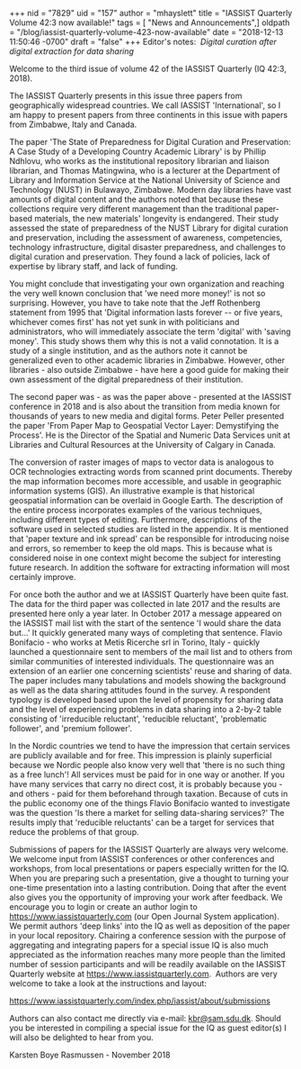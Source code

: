+++
nid = "7829"
uid = "157"
author = "mhayslett"
title = "IASSIST Quarterly Volume 42:3 now available!"
tags = [ "News and Announcements",]
oldpath = "/blog/iassist-quarterly-volume-423-now-available"
date = "2018-12-13 11:50:46 -0700"
draft = "false"
+++
Editor\'s notes:  *Digital curation after digital extraction for data
sharing*

Welcome to the third issue of volume 42 of the IASSIST Quarterly (IQ
42:3, 2018).

The IASSIST Quarterly presents in this issue three papers from
geographically widespread countries. We call IASSIST 'International', so
I am happy to present papers from three continents in this issue with
papers from Zimbabwe, Italy and Canada.

The paper \'The State of Preparedness for Digital Curation and
Preservation: A Case Study of a Developing Country Academic Library\' is
by Phillip Ndhlovu, who works as the institutional repository librarian
and liaison librarian, and Thomas Matingwina, who is a lecturer at the
Department of Library and Information Service at the National University
of Science and Technology (NUST) in Bulawayo, Zimbabwe. Modern day
libraries have vast amounts of digital content and the authors noted
that because these collections require very different management than
the traditional paper-based materials, the new materials' longevity is
endangered. Their study assessed the state of preparedness of the NUST
Library for digital curation and preservation, including the assessment
of awareness, competencies, technology infrastructure, digital disaster
preparedness, and challenges to digital curation and preservation. They
found a lack of policies, lack of expertise by library staff, and lack
of funding.

You might conclude that investigating your own organization and reaching
the very well known conclusion that \'we need more money!\' is not so
surprising. However, you have to take note that the Jeff Rothenberg
statement from 1995 that \'Digital information lasts forever -- or five
years, whichever comes first\' has not yet sunk in with politicians and
administrators, who will immediately associate the term \'digital\' with
\'saving money\'. This study shows them why this is not a valid
connotation. It is a study of a single institution, and as the authors
note it cannot be generalized even to other academic libraries in
Zimbabwe. However, other libraries - also outside Zimbabwe - have here a
good guide for making their own assessment of the digital preparedness
of their institution. 

The second paper was - as was the paper above - presented at the IASSIST
conference in 2018 and is also about the transition from media known for
thousands of years to new media and digital forms. Peter Peller
presented the paper \'From Paper Map to Geospatial Vector Layer:
Demystifying the Process\'. He is the Director of the Spatial and
Numeric Data Services unit at Libraries and Cultural Resources at the
University of Calgary in Canada. 

The conversion of raster images of maps to vector data is analogous to
OCR technologies extracting words from scanned print documents. Thereby
the map information becomes more accessible, and usable in geographic
information systems (GIS). An illustrative example is that historical
geospatial information can be overlaid in Google Earth. The description
of the entire process incorporates examples of the various techniques,
including different types of editing. Furthermore, descriptions of the
software used in selected studies are listed in the appendix. It is
mentioned that \'paper texture and ink spread\' can be responsible for
introducing noise and errors, so remember to keep the old maps. This is
because what is considered noise in one context might become the subject
for interesting future research. In addition the software for extracting
information will most certainly improve.

For once both the author and we at IASSIST Quarterly have been quite
fast. The data for the third paper was collected in late 2017 and the
results are presented here only a year later. In October 2017 a message
appeared on the IASSIST mail list with the start of the sentence \'I
would share the data but\...\' It quickly generated many ways of
completing that sentence. Flavio Bonifacio - who works at Metis Ricerche
srl in Torino, Italy - quickly launched a questionnaire sent to members
of the mail list and to others from similar communities of interested
individuals. The questionnaire was an extension of an earlier one
concerning scientists\' reuse and sharing of data. The paper includes
many tabulations and models showing the background as well as the data
sharing attitudes found in the survey. A respondent typology is
developed based upon the level of propensity for sharing data and the
level of experiencing problems in data sharing into a 2-by-2 table
consisting of \'irreducible reluctant\', \'reducible reluctant\',
\'problematic follower\', and \'premium follower\'.    

In the Nordic countries we tend to have the impression that certain
services are publicly available and for free. This impression is plainly
superficial because we Nordic people also know very well that \'there is
no such thing as a free lunch\'! All services must be paid for in one
way or another. If you have many services that carry no direct cost, it
is probably because you - and others - paid for them beforehand through
taxation. Because of cuts in the public economy one of the things Flavio
Bonifacio wanted to investigate was the question \'Is there a market for
selling data-sharing services?\' The results imply that \'reducible
reluctants\' can be a target for services that reduce the problems of
that group.

Submissions of papers for the IASSIST Quarterly are always very welcome.
We welcome input from IASSIST conferences or other conferences and
workshops, from local presentations or papers especially written for the
IQ. When you are preparing such a presentation, give a thought to
turning your one-time presentation into a lasting contribution. Doing
that after the event also gives you the opportunity of improving your
work after feedback. We encourage you to login or create an author login
to <https://www.iassistquarterly.com> (our Open Journal System
application). We permit authors \'deep links\' into the IQ as well as
deposition of the paper in your local repository. Chairing a conference
session with the purpose of aggregating and integrating papers for a
special issue IQ is also much appreciated as the information reaches
many more people than the limited number of session participants and
will be readily available on the IASSIST Quarterly website at
<https://www.iassistquarterly.com>.  Authors are very welcome to take a
look at the instructions and layout:

<https://www.iassistquarterly.com/index.php/iassist/about/submissions>

Authors can also contact me directly via e-mail: <kbr@sam.sdu.dk>.
Should you be interested in compiling a special issue for the IQ as
guest editor(s) I will also be delighted to hear from you.

Karsten Boye Rasmussen - November 2018
